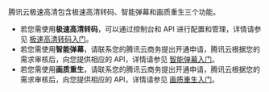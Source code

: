 腾讯云极速高清包含极速高清转码、智能弹幕和画质重生三个功能。

- 若您需使用**极速高清转码**，可以通过控制台和 API 进行配置和管理，详情请参见 [极速高清转码入门](https://cloud.tencent.com/document/product/1183/41080?!preview&!editLang=zh)。
- 若您需使用**智能弹幕**，请联系您的腾讯云商务提出开通申请，腾讯云根据您的需求审核后，向您提供相应的 API，详情请参见 [智能弹幕入门](https://cloud.tencent.com/document/product/1183/41081?!preview&!editLang=zh)。
- 若您需使用**画质重生**，请联系您的腾讯云商务提出开通申请，腾讯云根据您的需求审核后，向您提供相应的 API，详情请参见 [画质重生入门](https://cloud.tencent.com/document/product/1183/41082?!preview&!editLang=zh)。
